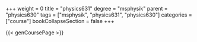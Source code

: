+++
weight = 0
title = "physics631"
degree = "msphysik"
parent = "physics630"
tags = ["msphysik", "physics631", "physics630"]
categories = ["course"]
bookCollapseSection = false
+++

{{< genCoursePage >}}
